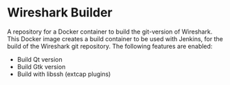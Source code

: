 # Wireshark Builder

A repository for a Docker container to build the git-version of Wireshark.
This Docker image creates a build container to be used with Jenkins, for the build of the Wireshark git repository. The following features are enabled:

* Build Qt version
* Build Gtk version
* Build with libssh (extcap plugins)

